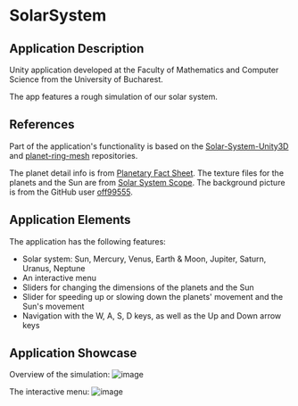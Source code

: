 # SolarSystem

## Application Description

Unity application developed at the Faculty of Mathematics and Computer Science from the University of Bucharest.

The app features a rough simulation of our solar system.

## References

Part of the application's functionality is based on the [Solar-System-Unity3D](https://github.com/PatwinchIR/Solar-System-Unity3D) and [planet-ring-mesh](https://github.com/boardtobits/planet-ring-mesh) repositories.

The planet detail info is from [Planetary Fact Sheet](https://nssdc.gsfc.nasa.gov/planetary/factsheet/). The texture files for the planets and the Sun are from [Solar System Scope](https://www.solarsystemscope.com/textures/). The background picture is from the GitHub user [off99555](https://github.com/off99555/Solar-System-Simulation/tree/master/Assets/SolarSystemAssets/Materials).

## Application Elements

The application has the following features:
* Solar system: Sun, Mercury, Venus, Earth & Moon, Jupiter, Saturn, Uranus, Neptune
* An interactive menu
* Sliders for changing the dimensions of the planets and the Sun
* Slider for speeding up or slowing down the planets' movement and the Sun's movement
* Navigation with the W, A, S, D keys, as well as the Up and Down arrow keys

## Application Showcase

Overview of the simulation:
![image](https://github.com/alexsasu/SolarSystem/assets/87432371/e3a34bcd-04d6-441f-b2c7-d6e62a758cb2)

The interactive menu:
![image](https://github.com/alexsasu/SolarSystem/assets/87432371/95a97cc2-a123-4cc4-9f5f-e7385064d151)
